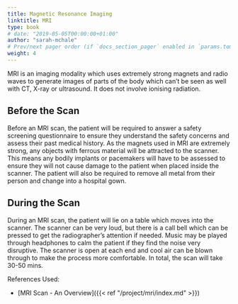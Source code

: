 ```yaml
---
title: Magnetic Resonance Imaging
linktitle: MRI
type: book
# date: "2019-05-05T00:00:00+01:00"
author: "sarah-mchale"
# Prev/next pager order (if `docs_section_pager` enabled in `params.toml`)
weight: 4
---
```


MRI is an imaging modality which uses extremely strong magnets and radio waves to generate images of parts of the body which can’t be seen as well with CT, X-ray or ultrasound. It does not involve ionising radiation. 

## Before the Scan

Before an MRI scan, the patient will be required to answer a safety screening questionnaire to ensure they understand the safety concerns and assess their past medical history. As the magnets used in MRI are extremely strong, any objects with ferrous material will be attracted to the scanner. This means any bodily implants or pacemakers will have to be assessed to ensure they will not cause damage to the patient when placed inside the scanner. The patient will also be required to remove all metal from their person and change into a hospital gown.

## During the Scan

During an MRI scan, the patient will lie on a table which moves into the scanner. The scanner can be very loud, but there is a call bell which can be pressed to get the radiographer’s attention if needed. Music may be played through headphones to calm the patient if they find the noise very disruptive. The scanner is open at each end and cool air can be blown through to make the process more comfortable. In total, the scan will take 30-50 mins.

References Used:

* [MRI Scan - An Overview]({{< ref "/project/mri/index.md" >}})
